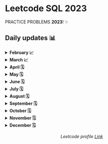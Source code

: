 # __Leetcode SQL 2023__

PRACTICE PROBLEMS __2023__! ✨

## __Daily updates__ 📊

<!-- 
📈: In progress
🗓: Not started
🏆: Accomplished 
-->


<!-- March -->

<details>
<summary><b>February 📈</b></summary>

#### [February LeetCoding Challenge](https://github.com/Ahmed-Camara/Leetcode-SQL-2023/tree/main/February)

| Day | Challenge | Done | Day | Challenge | Done | Day | Challenge | Done |
|-----|-----------|------|-----|-----------|------|-----|-----------|------|
| 1 | [175. Combine Two Tables](https://github.com/Ahmed-Camara/Leetcode-SQL-2023/blob/main/February/Combine_Two_Tables.sql) | ✅ | 2 | [182. Duplicate Emails](https://github.com/Ahmed-Camara/Leetcode-SQL-2023/blob/main/February/Duplicate_Emails.sql) | ✅ | 3 | [183. Customers Who Never Order](https://github.com/Ahmed-Camara/Leetcode-SQL-2023/blob/main/February/Customers_Who_Never_Order.sql) | ✅ |
| 4 | [196. Delete Duplicate Emails](https://github.com/Ahmed-Camara/Leetcode-SQL-2023/blob/main/February/Delete_Duplicate_Emails.sql) | ✅ | 5 | [197. Rising Temperature](https://github.com/Ahmed-Camara/Leetcode-SQL-2023/blob/main/February/RisingTemperature.sql) | ✅ | 6 | [584. Find Customer Referee](https://github.com/Ahmed-Camara/Leetcode-SQL-2023/blob/main/February/FindCustomerReferee.sql) | ✅ |
| 7 | [586. Customer Placing the Largest Number of Orders](https://github.com/Ahmed-Camara/Leetcode-SQL-2023/blob/main/February/Customer%20PlacingLargestNumberOfOrders.sql) | ✅ | 8 | [595. Big Countries](https://github.com/Ahmed-Camara/Leetcode-SQL-2023/blob/main/February/BigCountries.sql) | ✅ | 9 | [596. Classes More Than 5 Students](https://github.com/Ahmed-Camara/Leetcode-SQL-2023/blob/main/February/Classes_More_Than_5_Students.sql) | ✅ |
| 10 | |  | 11 | | | 12 | | |
| 13 | | | 14 | | | 15 | | |
| 16 | | | 17 | | | 18 | | |
| 19 | | | 20 | | | 21 | | |
| 22 | | | 23 | | | 24 | | |
| 25 | | | 26 | | | 27 | | |
| 28 | | | 29 | | | 30 | | |
| 31 | | |
</details>


<!-- March -->

<details>
<summary><b>March 📈</b></summary>

#### [March LeetCoding Challenge](https://github.com/Ahmed-Camara/Leetcode-SQL-2023/tree/main/March)


| Day | Challenge | Done | Day | Challenge | Done | Day | Challenge | Done |
|-----|-----------|------|-----|-----------|------|-----|-----------|------|
| 1 | [1965. Employees With Missing Information](https://github.com/Ahmed-Camara/Leetcode-SQL-2023/blob/main/March/Employees%20With_Missing_Information.sql) | ✅ | 2 | [1890. The Latest Login in 2020](https://github.com/Ahmed-Camara/Leetcode-SQL-2023/blob/main/March/The_Latest_Login_in_2020.sql) | ✅ | 3 | [1873. Calculate Special Bonus](https://github.com/Ahmed-Camara/Leetcode-SQL-2023/blob/main/March/CalculateSpecialBonus.sql) | ✅ |
| 4 | [1767. Find the Subtasks That Did Not Execute](https://github.com/Ahmed-Camara/Leetcode-SQL-2023/blob/main/March/SubtasksThatDidNotExecute.sql) | ✅ | 5 | [1667. Fix Names in a Table](https://github.com/Ahmed-Camara/Leetcode-SQL-2023/blob/main/March/FixNames.sql) | ✅ | 6 | [1587. Bank Account Summary II](https://github.com/Ahmed-Camara/Leetcode-SQL-2023/blob/main/March/BankAccountSummary%202.sql) | ✅ |
| 7 | [1527. Patients With a Condition](https://github.com/Ahmed-Camara/Leetcode-SQL-2023/blob/main/March/PatientsWithCondition.sql) | ✅ | 8 | [1148. Article Views I](https://github.com/Ahmed-Camara/Leetcode-SQL-2023/blob/main/March/ArticleViews_I.sql) | ✅ | 9 | [577. Employee Bonus](https://github.com/Ahmed-Camara/Leetcode-SQL-2023/blob/main/March/Employee_Bonus.sql) | ✅ |
10 | [176. Second Highest Salary](https://github.com/Ahmed-Camara/Leetcode-SQL-2023/blob/main/March/SecondHighestSalary.sql) | ✅ | 11 | [177. Nth Highest Salary](https://github.com/Ahmed-Camara/Leetcode-SQL-2023/blob/main/March/NthHighestSalary.sql) | ✅ | 12 | [178. Rank Scores](https://github.com/Ahmed-Camara/Leetcode-SQL-2023/blob/main/March/RankScores.sql) | ✅ |
13 | [128. Department Highest Salary](https://github.com/Ahmed-Camara/Leetcode-SQL-2023/blob/main/March/DepartmentHighestSalaries.sql) | ✅ | 14 | [180. Consecutive Numbers](https://github.com/Ahmed-Camara/Leetcode-SQL-2023/blob/main/March/ConsecutiveNumber.sql) | ✅ | 15 | [185. Department Top Three Salaries](https://github.com/Ahmed-Camara/Leetcode-SQL-2023/blob/main/March/DepartmentTopThreeSalaries.sql) | ✅ | 
16 | [619. Biggest Single Number](https://github.com/Ahmed-Camara/Leetcode-SQL-2023/blob/main/March/BiggestSingleNumber.sql) | ✅ | 17 | [620. Not Boring Movies](https://github.com/Ahmed-Camara/Leetcode-SQL-2023/blob/main/March/NotBoringMovies.sql) | ✅ | 18 | [626. Exchance Seats](https://github.com/Ahmed-Camara/Leetcode-SQL-2023/blob/main/March/ExchangeSeats.sql) | ✅ | 
19 | [627. Swap Salary](https://github.com/Ahmed-Camara/Leetcode-SQL-2023/blob/main/March/SwapSalary.sql) | ✅ | 20 | [1045. Customers Who Bought All Products](https://github.com/Ahmed-Camara/Leetcode-SQL-2023/blob/main/March/CustomersWhoBoughtAllProducts.sql) | ✅ | 21 | [1050. Actors and Directors Who Cooperated At Least Three Times](https://github.com/Ahmed-Camara/Leetcode-SQL-2023/blob/main/March/Actors_DirectorsCooperatedAtLeastThreeTimes.sql) | ✅ | 
22 | [1068. Product Sales Analysis I](https://github.com/Ahmed-Camara/Leetcode-SQL-2023/blob/main/March/ProductSalesAnalysis_I.sql) | ✅ | 241 | | |
| 242 | | | 243 | | | 244 | | |
| 245 | | | 264 | | | 247 | | |
| 248 | | | 429 | | | 340 | | |
| 341 | | |
</details>

<!-- April -->

<details>
<summary><b>April 🗓</b></summary>

#### [April LeetCoding Challenge](https://github.com/ginny100/Leetcode-2023/tree/master/4.%20April)

| Day | Challenge | Done | Day | Challenge | Done | Day | Challenge | Done |
|-----|-----------|------|-----|-----------|------|-----|-----------|------|
| 1 | | | 2 | | | 3 | | |
| 4 | | | 5 | | | 6 | | |
| 7 | | | 8 | | | 9 | | |
| 10 | | | 11 | | | 12 | | |
| 13 | | | 14 | | | 15 | | |
| 16 | | | 17 | | | 18 | | |
| 19 | | | 20 | | | 21 | | |
| 22 | | | 23 | | | 24 | | |
| 25 | | | 26 | | | 27 | | |
| 28 | | | 29 | | | 30 | | |
</details>

<!-- May -->

<details>
<summary><b>May 🗓</b></summary>

#### [May LeetCoding Challenge](https://github.com/ginny100/Leetcode-2023/tree/master/5.%20May)

| Day | Challenge | Done | Day | Challenge | Done | Day | Challenge | Done |
|-----|-----------|------|-----|-----------|------|-----|-----------|------|
| 1 | | | 2 | | | 3 | | |
| 4 | | | 5 | | | 6 | | |
| 7 | | | 8 | | | 9 | | |
| 10 | | | 11 | | | 12 | | |
| 13 | | | 14 | | | 15 | | |
| 16 | | | 17 | | | 18 | | |
| 19 | | | 20 | | | 21 | | |
| 22 | | | 23 | | | 24 | | |
| 25 | | | 26 | | | 27 | | |
| 28 | | | 29 | | | 30 | | |
| 31 | | |
</details>

<!-- June -->

<details>
<summary><b>June 🗓</b></summary>

#### [June LeetCoding Challenge](https://github.com/ginny100/Leetcode-2023/tree/master/6.%20June)

| Day | Challenge | Done | Day | Challenge | Done | Day | Challenge | Done |
|-----|-----------|------|-----|-----------|------|-----|-----------|------|
| 1 | | | 2 | | | 3 | | |
| 4 | | | 5 | | | 6 | | |
| 7 | | | 8 | | | 9 | | |
| 10 | | | 11 | | | 12 | | |
| 13 | | | 14 | | | 15 | | |
| 16 | | | 17 | | | 18 | | |
| 19 | | | 20 | | | 21 | | |
| 22 | | | 23 | | | 24 | | |
| 25 | | | 26 | | | 27 | | |
| 28 | | | 29 | | | 30 | | |
</details>

<!-- July -->

<details>
<summary><b>July 🗓</b></summary>

#### [July LeetCoding Challenge](https://github.com/ginny100/Leetcode-2023/tree/master/7.%20July)

| Day | Challenge | Done | Day | Challenge | Done | Day | Challenge | Done |
|-----|-----------|------|-----|-----------|------|-----|-----------|------|
| 1 | | | 2 | | | 3 | | |
| 4 | | | 5 | | | 6 | | |
| 7 | | | 8 | | | 9 | | |
| 10 | | | 11 | | | 12 | | |
| 13 | | | 14 | | | 15 | | |
| 16 | | | 17 | | | 18 | | |
| 19 | | | 20 | | | 21 | | |
| 22 | | | 23 | | | 24 | | |
| 25 | | | 26 | | | 27 | | |
| 28 | | | 29 | | | 30 | | |
| 31 | | |
</details>

<!-- August -->

<details>
<summary><b>August 🗓</b></summary>

#### [August LeetCoding Challenge](https://github.com/ginny100/Leetcode-2023/tree/master/8.%20August)

| Day | Challenge | Done | Day | Challenge | Done | Day | Challenge | Done |
|-----|-----------|------|-----|-----------|------|-----|-----------|------|
| 1 | | | 2 | | | 3 | | |
| 4 | | | 5 | | | 6 | | |
| 7 | | | 8 | | | 9 | | |
| 10 | | | 11 | | | 12 | | |
| 13 | | | 14 | | | 15 | | |
| 16 | | | 17 | | | 18 | | |
| 19 | | | 20 | | | 21 | | |
| 22 | | | 23 | | | 24 | | |
| 25 | | | 26 | | | 27 | | |
| 28 | | | 29 | | | 30 | | |
| 31 | | |
</details>

<!-- September -->

<details>
<summary><b>September 🗓</b></summary>

#### [September LeetCoding Challenge](https://github.com/ginny100/Leetcode-2023/tree/master/9.%20September)

| Day | Challenge | Done | Day | Challenge | Done | Day | Challenge | Done |
|-----|-----------|------|-----|-----------|------|-----|-----------|------|
| 1 | | | 2 | | | 3 | | |
| 4 | | | 5 | | | 6 | | |
| 7 | | | 8 | | | 9 | | |
| 10 | | | 11 | | | 12 | | |
| 13 | | | 14 | | | 15 | | |
| 16 | | | 17 | | | 18 | | |
| 19 | | | 20 | | | 21 | | |
| 22 | | | 23 | | | 24 | | |
| 25 | | | 26 | | | 27 | | |
| 28 | | | 29 | | | 30 | | |
</details>

<!-- October -->

<details>
<summary><b>October 🗓</b></summary>

#### [October LeetCoding Challenge](https://github.com/ginny100/Leetcode-2023/tree/master/10.%20October)

| Day | Challenge | Done | Day | Challenge | Done | Day | Challenge | Done |
|-----|-----------|------|-----|-----------|------|-----|-----------|------|
| 1 | | | 2 | | | 3 | | |
| 4 | | | 5 | | | 6 | | |
| 7 | | | 8 | | | 9 | | |
| 10 | | | 11 | | | 12 | | |
| 13 | | | 14 | | | 15 | | |
| 16 | | | 17 | | | 18 | | |
| 19 | | | 20 | | | 21 | | |
| 22 | | | 23 | | | 24 | | |
| 25 | | | 26 | | | 27 | | |
| 28 | | | 29 | | | 30 | | |
| 31 | | |
</details>

<!-- November -->

<details>
<summary><b>November 🗓</b></summary>

#### [November LeetCoding Challenge](https://github.com/ginny100/Leetcode-2023/tree/master/11.%20November)

| Day | Challenge | Done | Day | Challenge | Done | Day | Challenge | Done |
|-----|-----------|------|-----|-----------|------|-----|-----------|------|
| 1 | | | 2 | | | 3 | | |
| 4 | | | 5 | | | 6 | | |
| 7 | | | 8 | | | 9 | | |
| 10 | | | 11 | | | 12 | | |
| 13 | | | 14 | | | 15 | | |
| 16 | | | 17 | | | 18 | | |
| 19 | | | 20 | | | 21 | | |
| 22 | | | 23 | | | 24 | | |
| 25 | | | 26 | | | 27 | | |
| 28 | | | 29 | | | 30 | | |
</details>

<!-- December -->

<details>
<summary><b>December 🗓</b></summary>

#### [December LeetCoding Challenge](https://github.com/ginny100/Leetcode-2023/tree/master/12.%20December)

| Day | Challenge | Done | Day | Challenge | Done | Day | Challenge | Done |
|-----|-----------|------|-----|-----------|------|-----|-----------|------|
| 1 | | | 2 | | | 3 | | |
| 4 | | | 5 | | | 6 | | |
| 7 | | | 8 | | | 9 | | |
| 10 | | | 11 | | | 12 | | |
| 13 | | | 14 | | | 15 | | |
| 16 | | | 17 | | | 18 | | |
| 19 | | | 20 | | | 21 | | |
| 22 | | | 23 | | | 24 | | |
| 25 | | | 26 | | | 27 | | |
| 28 | | | 29 | | | 30 | | |
| 31 | | |
</details>

<p align="center">
    <i>Leetcode profile <a href="https://leetcode.com/Ahmed-Camara/">Link</a></i>
</p>

